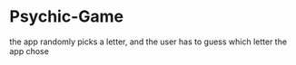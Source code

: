 # Psychic-Game
the app randomly picks a letter, and the user has to guess which letter the app chose
